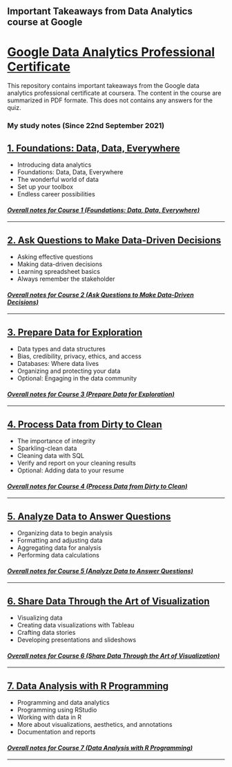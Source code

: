 ## Important Takeaways from Data Analytics course at Google
# [Google Data Analytics Professional Certificate](https://www.coursera.org/professional-certificates/google-data-analytics?)
This repository contains important takeaways from the Google data analytics professional certificate at coursera.
The content in the course are summarized in PDF formate.
This does not contains any answers for the quiz.
### My study notes (Since 22nd September 2021)
## [1. Foundations: Data, Data, Everywhere](https://www.coursera.org/learn/foundations-data)
* Introducing data analytics
* Foundations: Data, Data, Everywhere
* The wonderful world of data
* Set up your toolbox
* Endless career possibilities <br/>

#### *[Overall notes for Course 1 (Foundations: Data, Data, Everywhere)](https://github.com/Dhamu785/Important-takeaway-Google-data-analytics-professional-certificate/tree/main/Foundations:%20Data%2C%20Data%2C%20Everywhere)*
----

## [2. Ask Questions to Make Data-Driven Decisions](https://www.coursera.org/learn/ask-questions-make-decisions?specialization=google-data-analytics)
* Asking effective questions
* Making data-driven decisions
* Learning spreadsheet basics
* Always remember the stakeholder

#### *[Overall notes for Course 2 (Ask Questions to Make Data-Driven Decisions)](https://github.com/Dhamu785/Important-takeaway-Google-data-analytics-professional-certificate/tree/main/Ask%20Questions%20to%20Make%20Data-Driven%20Decisions)*
----

## [3. Prepare Data for Exploration](https://www.coursera.org/learn/data-preparation?specialization=google-data-analytics)
* Data types and data structures
* Bias, credibility, privacy, ethics, and access
* Databases: Where data lives
* Organizing and protecting your data
* Optional: Engaging in the data community

#### *[Overall notes for Course 3 (Prepare Data for Exploration)](https://github.com/Dhamu785/Important-takeaway-Google-data-analytics-professional-certificate/tree/main/Prepare%20Data%20for%20Exploration)*
----

## [4. Process Data from Dirty to Clean](https://www.coursera.org/learn/process-data?specialization=google-data-analytics)
* The importance of integrity
* Sparkling-clean data
* Cleaning data with SQL
* Verify and report on your cleaning results
* Optional: Adding data to your resume

#### *[Overall notes for Course 4 (Process Data from Dirty to Clean)](https://github.com/Dhamu785/Important-takeaway-Google-data-analytics-professional-certificate/tree/main/Process%20Data%20from%20Dirty%20to%20Clean)*    
----

## [5. Analyze Data to Answer Questions](https://www.coursera.org/learn/analyze-data?specialization=google-data-analytics)
* Organizing data to begin analysis
* Formatting and adjusting data
* Aggregating data for analysis
* Performing data calculations

#### *[Overall notes for Course 5 (Analyze Data to Answer Questions)](https://github.com/Dhamu785/Important-takeaway-Google-data-analytics-professional-certificate/blob/main/Analyze%20Data%20to%20Answer%20Questions/Module%205_(Analyze%20Data%20to%20Answer%20Questions).pdf)*    
----


## [6. Share Data Through the Art of Visualization](https://www.coursera.org/learn/visualize-data?specialization=google-data-analytics)
* Visualizing data
* Creating data visualizations with Tableau
* Crafting data stories
* Developing presentations and slideshows
#### *[Overall notes for Course 6 (Share Data Through the Art of Visualization)](https://github.com/Dhamu785/Important-takeaway-Google-data-analytics-professional-certificate/blob/main/Share%20Data%20Through%20the%20Art%20of%20Visualization/Module%206_(Share%20Data%20Through%20the%20Art%20of%20Visualization).pdf)*    
----

## [7. Data Analysis with R Programming](https://www.coursera.org/learn/data-analysis-r?specialization=google-data-analytics)
* Programming and data analytics
* Programming using RStudio
* Working with data in R
* More about visualizations, aesthetics, and annotations
* Documentation and reports
#### *[Overall notes for Course 7 (Data Analysis with R Programming)](https://github.com/Dhamu785/Important-takeaway-Google-data-analytics-professional-certificate/blob/main/Data%20Analysis%20with%20R%20Programming/Module%207_(Data%20Analysis%20with%20R%20Programming).pdf)*    
----
